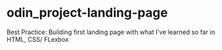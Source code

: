 # odin_project-landing-page

Best Practice: Building first landing page with what I've learned so far in HTML, CSS/ FLexbox
